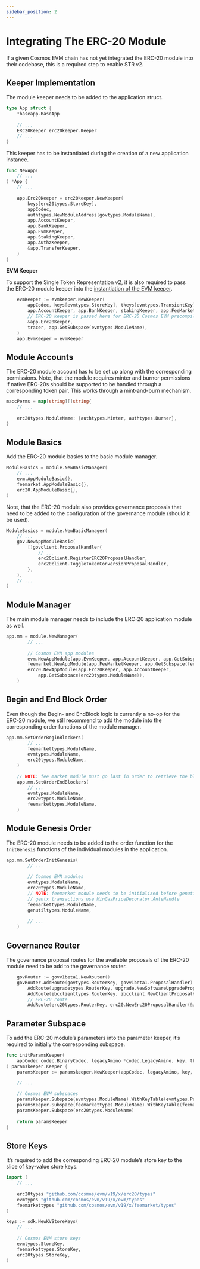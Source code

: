 ```yaml
---
sidebar_position: 2
---
```


# Integrating The ERC-20 Module

If a given Cosmos EVM chain has not yet integrated the ERC-20 module into their codebase, this is a required step to enable STR v2.

## Keeper Implementation

The module keeper needs to be added to the application struct.

```go
type App struct {
	*baseapp.BaseApp
	
	// ...
	ERC20Keeper erc20keeper.Keeper
	// ...
}
```

This keeper has to be instantiated during the creation of a new application instance.

```go
func NewApp(
	// ...
) *App {
	// ...
	
	app.Erc20Keeper = erc20keeper.NewKeeper(
		keys[erc20types.StoreKey],
		appCodec,
		authtypes.NewModuleAddress(govtypes.ModuleName),
		app.AccountKeeper,
		app.BankKeeper,
		app.EvmKeeper,
		app.StakingKeeper,
		app.AuthzKeeper,
		&app.TransferKeeper,
	)
}
```

**EVM Keeper**

To support the Single Token Representation v2, it is also required to pass the ERC-20 module keeper into the [instantiation of the EVM keeper](https://github.com/cosmos/evm/blob/v19.0.0/app/app.go#L441-L447).

```go
	evmKeeper := evmkeeper.NewKeeper(
		appCodec, keys[evmtypes.StoreKey], tkeys[evmtypes.TransientKey], authtypes.NewModuleAddress(govtypes.ModuleName),
		app.AccountKeeper, app.BankKeeper, stakingKeeper, app.FeeMarketKeeper,
		// ERC-20 keeper is passed here for ERC-20 Cosmos EVM precompile
		&app.Erc20Keeper,
		tracer, app.GetSubspace(evmtypes.ModuleName),
	)
	app.EvmKeeper = evmKeeper
```

## Module Accounts

The ERC-20 module account has to be set up along with the corresponding permissions. Note, that the module requires minter and burner permissions if native ERC-20s should be supported to be handled through a corresponding token pair. This works through a mint-and-burn mechanism.

```go
maccPerms = map[string][]string{
	// ...
			
	erc20types.ModuleName: {authtypes.Minter, authtypes.Burner},
}
```

## Module Basics

Add the ERC-20 module basics to the basic module manager. 

```go
ModuleBasics = module.NewBasicManager(
	// ...
	evm.AppModuleBasic{},
	feemarket.AppModuleBasic{},
	erc20.AppModuleBasic{},
)
```

Note, that the ERC-20 module also provides governance proposals that need to be added to the configuration of the governance module (should it be used).

```go
ModuleBasics = module.NewBasicManager(
	// ...
	gov.NewAppModuleBasic(
		[]govclient.ProposalHandler{
			// ...
			erc20client.RegisterERC20ProposalHandler,
			erc20client.ToggleTokenConversionProposalHandler,
		},
	),
	// ...
)
```

## Module Manager

The main module manager needs to include the ERC-20 application module as well.

```go
app.mm = module.NewManager(
		// ...
		
		// Cosmos EVM app modules
		evm.NewAppModule(app.EvmKeeper, app.AccountKeeper, app.GetSubspace(evmtypes.ModuleName)),
		feemarket.NewAppModule(app.FeeMarketKeeper, app.GetSubspace(feemarkettypes.ModuleName)),	
		erc20.NewAppModule(app.Erc20Keeper, app.AccountKeeper,
			app.GetSubspace(erc20types.ModuleName)),
	)
```

## Begin and End Block Order

Even though the Begin- and EndBlock logic is currently a no-op for the ERC-20 module, we still recommend to add the module into the corresponding order functions of the module manager.

```go
app.mm.SetOrderBeginBlockers(
		// ...
		feemarkettypes.ModuleName,
		evmtypes.ModuleName,
		erc20types.ModuleName,
	)
	
	// NOTE: fee market module must go last in order to retrieve the block gas used.
	app.mm.SetOrderEndBlockers(
		// ...
		evmtypes.ModuleName,
		erc20types.ModuleName,
		feemarkettypes.ModuleName,
	)
```

## Module Genesis Order

The ERC-20 module needs to be added to the order function for the `InitGenesis` functions of the individual modules in the application.

```go
app.mm.SetOrderInitGenesis(
		// ...
		
		// Cosmos EVM modules
		evmtypes.ModuleName,
		erc20types.ModuleName,
		// NOTE: feemarket module needs to be initialized before genutil module:
		// gentx transactions use MinGasPriceDecorator.AnteHandle
		feemarkettypes.ModuleName,
		genutiltypes.ModuleName,
		
		// ...
	)
```

## Governance Router

The governance proposal routes for the available proposals of the ERC-20 module need to be add to the governance router.

```go
	govRouter := govv1beta1.NewRouter()
	govRouter.AddRoute(govtypes.RouterKey, govv1beta1.ProposalHandler).
		AddRoute(upgradetypes.RouterKey, upgrade.NewSoftwareUpgradeProposalHandler(&app.UpgradeKeeper)).
		AddRoute(ibcclienttypes.RouterKey, ibcclient.NewClientProposalHandler(app.IBCKeeper.ClientKeeper)).
		// ERC-20 route
		AddRoute(erc20types.RouterKey, erc20.NewErc20ProposalHandler(&app.Erc20Keeper))
```

## Parameter Subspace

To add the ERC-20 module’s parameters into the parameter keeper, it’s required to initially the corresponding subspace.

```go
func initParamsKeeper(
	appCodec codec.BinaryCodec, legacyAmino *codec.LegacyAmino, key, tkey storetypes.StoreKey,
) paramskeeper.Keeper {
	paramsKeeper := paramskeeper.NewKeeper(appCodec, legacyAmino, key, tkey)

	// ...
	
	// Cosmos EVM subspaces
	paramsKeeper.Subspace(evmtypes.ModuleName).WithKeyTable(evmtypes.ParamKeyTable()) //nolint: staticcheck
	paramsKeeper.Subspace(feemarkettypes.ModuleName).WithKeyTable(feemarkettypes.ParamKeyTable())
	paramsKeeper.Subspace(erc20types.ModuleName)
	
	return paramsKeeper
}
```

## Store Keys

It’s required to add the corresponding ERC-20 module’s store key to the slice of key-value store keys.

```go
import (
	// ...
	
	erc20types "github.com/cosmos/evm/v19/x/erc20/types"
	evmtypes "github.com/cosmos/evm/v19/x/evm/types"
	feemarkettypes "github.com/cosmos/evm/v19/x/feemarket/types"
)

keys := sdk.NewKVStoreKeys(
	// ...
	
	// Cosmos EVM store keys
	evmtypes.StoreKey,
	feemarkettypes.StoreKey,
	erc20types.StoreKey,
)
```